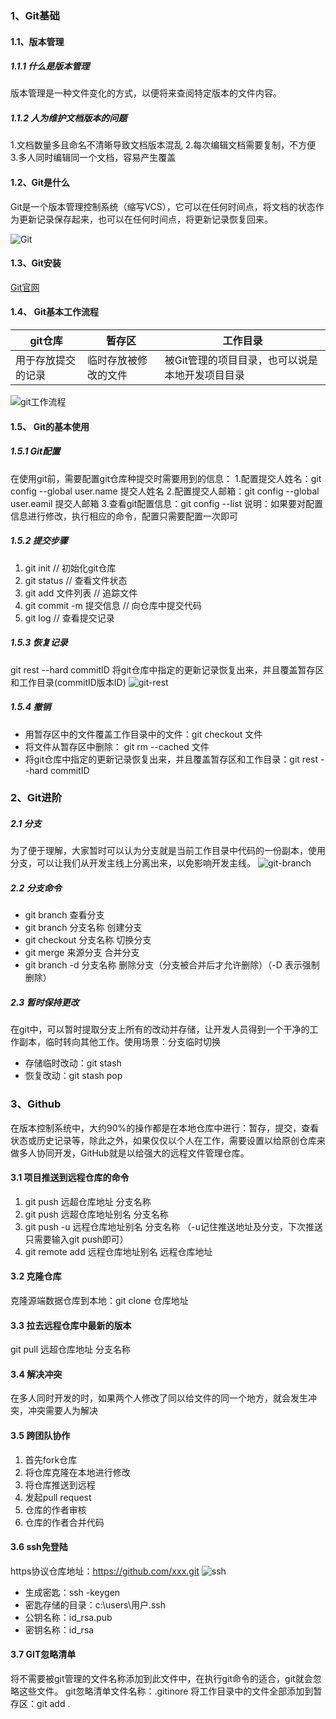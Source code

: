 ### 1、Git基础
#### 1.1、版本管理
##### 1.1.1 什么是版本管理
版本管理是一种文件变化的方式，以便将来查阅特定版本的文件内容。
##### 1.1.2 人为维护文档版本的问题
1.文档数量多且命名不清晰导致文档版本混乱
2.每次编辑文档需要复制，不方便
3.多人同时编辑同一个文档，容易产生覆盖

#### 1.2、Git是什么
Git是一个版本管理控制系统（缩写VCS），它可以在任何时间点，将文档的状态作为更新记录保存起来，也可以在任何时间点，将更新记录恢复回来。

![Git](D:\github\books\content\images\git-who.jpg)

#### 1.3、Git安装
[Git官网](https://git-scm.com/downloads)
#### 1.4、 Git基本工作流程

| git仓库            | 暂存区               | 工作目录                                        |
| ------------------ | -------------------- | ----------------------------------------------- |
| 用于存放提交的记录 | 临时存放被修改的文件 | 被Git管理的项目目录，也可以说是本地开发项目目录 |

![git工作流程](D:\github\books\content\images\git-progress.jpg)

#### 1.5、 Git的基本使用
##### 1.5.1 Git配置
在使用git前，需要配置git仓库种提交时需要用到的信息：
1.配置提交人姓名：git config --global user.name 提交人姓名
2.配置提交人邮箱：git config --global user.eamil 提交人邮箱
3.查看git配置信息：git config --list
说明：如果要对配置信息进行修改，执行相应的命令，配置只需要配置一次即可
##### 1.5.2 提交步骤
1. git init                              // 初始化git仓库
2. git status                          // 查看文件状态
3. git add 文件列表              // 追踪文件
4. git commit -m 提交信息   //  向仓库中提交代码
5. git log                               // 查看提交记录
##### 1.5.3 恢复记录
git rest --hard commitID  将git仓库中指定的更新记录恢复出来，并且覆盖暂存区和工作目录(commitID版本ID)
			                                          ![git-rest](D:\github\books\content\images\git-rest.jpg)
##### 1.5.4 撤销
- 用暂存区中的文件覆盖工作目录中的文件：git checkout 文件
- 将文件从暂存区中删除： git rm --cached 文件
- 将git仓库中指定的更新记录恢复出来，并且覆盖暂存区和工作目录：git rest --hard commitID
### 2、Git进阶
##### 2.1 分支
为了便于理解，大家暂时可以认为分支就是当前工作目录中代码的一份副本，使用分支，可以让我们从开发主线上分离出来，以免影响开发主线。
![git-branch](D:\github\books\content\images\git-branch.jpg)
##### 2.2 分支命令
- git branch  查看分支
- git branch  分支名称  创建分支
- git checkout 分支名称   切换分支
- git merge  来源分支   合并分支
- git branch -d 分支名称  删除分支（分支被合并后才允许删除）（-D 表示强制删除）
##### 2.3 暂时保持更改
在git中，可以暂时提取分支上所有的改动并存储，让开发人员得到一个干净的工作副本，临时转向其他工作。使用场景：分支临时切换
- 存储临时改动：git stash
- 恢复改动：git stash pop
###  3、Github
在版本控制系统中，大约90%的操作都是在本地仓库中进行：暂存，提交，查看状态或历史记录等，除此之外，如果仅仅以个人在工作，需要设置以给原创仓库来做多人协同开发，GitHub就是以给强大的远程文件管理仓库。
#### 3.1 项目推送到远程仓库的命令
1. git push 远超仓库地址 分支名称
2. git push 远超仓库地址别名 分支名称
3. git push -u 远程仓库地址别名 分支名称 （-u记住推送地址及分支，下次推送只需要输入git push即可）
4. git remote add 远程仓库地址别名 远程仓库地址
#### 3.2 克隆仓库
克隆源端数据仓库到本地：git clone 仓库地址
#### 3.3 拉去远程仓库中最新的版本
git pull 远超仓库地址 分支名称
#### 3.4 解决冲突
在多人同时开发的时，如果两个人修改了同以给文件的同一个地方，就会发生冲突，冲突需要人为解决
#### 3.5 跨团队协作
1. 首先fork仓库
2. 将仓库克隆在本地进行修改
3. 将仓库推送到远程
4. 发起pull request
5. 仓库的作者审核
6. 仓库的作者合并代码
#### 3.6 ssh免登陆
https协议仓库地址：https://github.com/xxx.git
![ssh](D:\github\books\content\images\ssh.jpg)
- 生成密匙：ssh -keygen
- 密匙存储的目录：c:\\users\用户\.ssh
- 公钥名称：id_rsa.pub
- 密钥名称：id_rsa
#### 3.7 GIT忽略清单
将不需要被git管理的文件名称添加到此文件中，在执行git命令的适合，git就会忽略这些文件。
git忽略清单文件名称：.gitinore
将工作目录中的文件全部添加到暂存区：git add .

